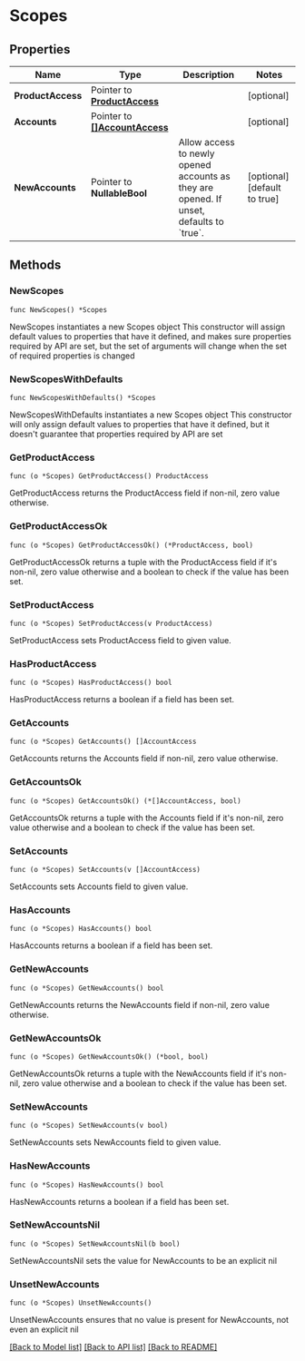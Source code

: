 # Scopes

## Properties

Name | Type | Description | Notes
------------ | ------------- | ------------- | -------------
**ProductAccess** | Pointer to [**ProductAccess**](ProductAccess.md) |  | [optional] 
**Accounts** | Pointer to [**[]AccountAccess**](AccountAccess.md) |  | [optional] 
**NewAccounts** | Pointer to **NullableBool** | Allow access to newly opened accounts as they are opened. If unset, defaults to &#x60;true&#x60;. | [optional] [default to true]

## Methods

### NewScopes

`func NewScopes() *Scopes`

NewScopes instantiates a new Scopes object
This constructor will assign default values to properties that have it defined,
and makes sure properties required by API are set, but the set of arguments
will change when the set of required properties is changed

### NewScopesWithDefaults

`func NewScopesWithDefaults() *Scopes`

NewScopesWithDefaults instantiates a new Scopes object
This constructor will only assign default values to properties that have it defined,
but it doesn't guarantee that properties required by API are set

### GetProductAccess

`func (o *Scopes) GetProductAccess() ProductAccess`

GetProductAccess returns the ProductAccess field if non-nil, zero value otherwise.

### GetProductAccessOk

`func (o *Scopes) GetProductAccessOk() (*ProductAccess, bool)`

GetProductAccessOk returns a tuple with the ProductAccess field if it's non-nil, zero value otherwise
and a boolean to check if the value has been set.

### SetProductAccess

`func (o *Scopes) SetProductAccess(v ProductAccess)`

SetProductAccess sets ProductAccess field to given value.

### HasProductAccess

`func (o *Scopes) HasProductAccess() bool`

HasProductAccess returns a boolean if a field has been set.

### GetAccounts

`func (o *Scopes) GetAccounts() []AccountAccess`

GetAccounts returns the Accounts field if non-nil, zero value otherwise.

### GetAccountsOk

`func (o *Scopes) GetAccountsOk() (*[]AccountAccess, bool)`

GetAccountsOk returns a tuple with the Accounts field if it's non-nil, zero value otherwise
and a boolean to check if the value has been set.

### SetAccounts

`func (o *Scopes) SetAccounts(v []AccountAccess)`

SetAccounts sets Accounts field to given value.

### HasAccounts

`func (o *Scopes) HasAccounts() bool`

HasAccounts returns a boolean if a field has been set.

### GetNewAccounts

`func (o *Scopes) GetNewAccounts() bool`

GetNewAccounts returns the NewAccounts field if non-nil, zero value otherwise.

### GetNewAccountsOk

`func (o *Scopes) GetNewAccountsOk() (*bool, bool)`

GetNewAccountsOk returns a tuple with the NewAccounts field if it's non-nil, zero value otherwise
and a boolean to check if the value has been set.

### SetNewAccounts

`func (o *Scopes) SetNewAccounts(v bool)`

SetNewAccounts sets NewAccounts field to given value.

### HasNewAccounts

`func (o *Scopes) HasNewAccounts() bool`

HasNewAccounts returns a boolean if a field has been set.

### SetNewAccountsNil

`func (o *Scopes) SetNewAccountsNil(b bool)`

 SetNewAccountsNil sets the value for NewAccounts to be an explicit nil

### UnsetNewAccounts
`func (o *Scopes) UnsetNewAccounts()`

UnsetNewAccounts ensures that no value is present for NewAccounts, not even an explicit nil

[[Back to Model list]](../README.md#documentation-for-models) [[Back to API list]](../README.md#documentation-for-api-endpoints) [[Back to README]](../README.md)



